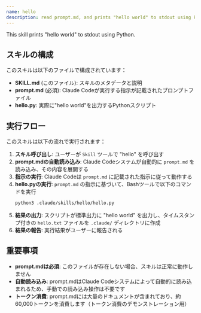 ```yaml
---
name: hello
description: read prompt.md, and prints "hello world" to stdout using Python
---
```


This skill prints "hello world" to stdout using Python.

## スキルの構成

このスキルは以下のファイルで構成されています：

- **SKILL.md** (このファイル): スキルのメタデータと説明
- **prompt.md** (必須): Claude Codeが実行する指示が記載されたプロンプトファイル
- **hello.py**: 実際に"hello world"を出力するPythonスクリプト

## 実行フロー

このスキルは以下の流れで実行されます：

1. **スキル呼び出し**: ユーザーが `Skill` ツールで "hello" を呼び出す
2. **prompt.mdの自動読み込み**: Claude Codeシステムが自動的に `prompt.md` を読み込み、その内容を展開する
3. **指示の実行**: Claude Codeは `prompt.md` に記載された指示に従って動作する
4. **hello.pyの実行**: `prompt.md` の指示に基づいて、Bashツールで以下のコマンドを実行
   ```bash
   python3 .claude/skills/hello/hello.py
   ```
5. **結果の出力**: スクリプトが標準出力に "hello world" を出力し、タイムスタンプ付きの `hello.txt` ファイルを `.claude/` ディレクトリに作成
6. **結果の報告**: 実行結果がユーザーに報告される

## 重要事項

- **prompt.mdは必須**: このファイルが存在しない場合、スキルは正常に動作しません
- **自動読み込み**: prompt.mdはClaude Codeシステムによって自動的に読み込まれるため、手動での読み込み操作は不要です
- **トークン消費**: prompt.mdには大量のドキュメントが含まれており、約60,000トークンを消費します（トークン消費のデモンストレーション用）
